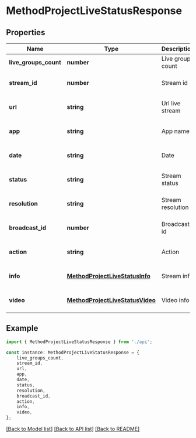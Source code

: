 # MethodProjectLiveStatusResponse


## Properties

Name | Type | Description | Notes
------------ | ------------- | ------------- | -------------
**live_groups_count** | **number** | Live group count | [default to undefined]
**stream_id** | **number** | Stream id | [optional] [default to undefined]
**url** | **string** | Url live stream | [optional] [default to undefined]
**app** | **string** | App name | [optional] [default to undefined]
**date** | **string** | Date | [optional] [default to undefined]
**status** | **string** | Stream status | [optional] [default to undefined]
**resolution** | **string** | Stream resolution | [optional] [default to undefined]
**broadcast_id** | **number** | Broadcast id | [optional] [default to undefined]
**action** | **string** | Action | [optional] [default to undefined]
**info** | [**MethodProjectLiveStatusInfo**](MethodProjectLiveStatusInfo.md) | Stream info | [optional] [default to undefined]
**video** | [**MethodProjectLiveStatusVideo**](MethodProjectLiveStatusVideo.md) | Video info | [optional] [default to undefined]

## Example

```typescript
import { MethodProjectLiveStatusResponse } from './api';

const instance: MethodProjectLiveStatusResponse = {
    live_groups_count,
    stream_id,
    url,
    app,
    date,
    status,
    resolution,
    broadcast_id,
    action,
    info,
    video,
};
```

[[Back to Model list]](../README.md#documentation-for-models) [[Back to API list]](../README.md#documentation-for-api-endpoints) [[Back to README]](../README.md)
